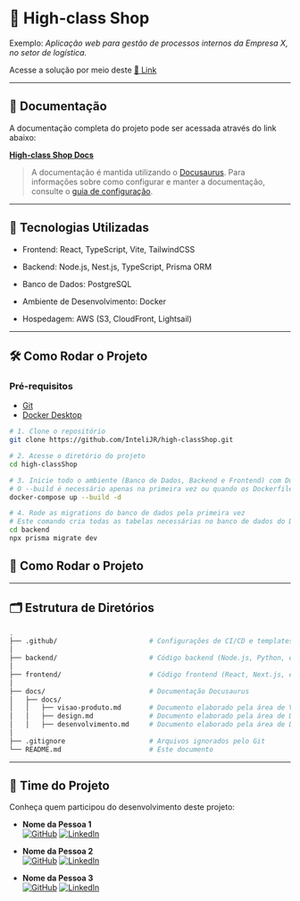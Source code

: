 # 📘 High-class Shop

<!--
Breve descrição do projeto, incluindo o objetivo, nome do cliente e o setor envolvido.
-->

Exemplo: _Aplicação web para gestão de processos internos da Empresa X, no setor de logística._

Acesse a solução por meio deste [🔗 Link](https://www.nasa.gov/)

---

## 📄 Documentação

A documentação completa do projeto pode ser acessada através do link abaixo:  

**[High-class Shop Docs](https://intelijr.github.io/high-classShop/)**

> A documentação é mantida utilizando o [Docusaurus](https://docusaurus.io/). Para informações sobre como configurar e manter a documentação, consulte o [guia de configuração](./docs/README.md).

---

## 🚀 Tecnologias Utilizadas

* Frontend: React, TypeScript, Vite, TailwindCSS

* Backend: Node.js, Nest.js, TypeScript, Prisma ORM

* Banco de Dados: PostgreSQL

* Ambiente de Desenvolvimento: Docker

* Hospedagem: AWS (S3, CloudFront, Lightsail)
---

## 🛠️ Como Rodar o Projeto

### Pré-requisitos 

* [Git](https://git-scm.com/downloads)
* [Docker Desktop](https://www.docker.com/products/docker-desktop/)

<!-- Passos para rodar o projeto.   -->
```bash
# 1. Clone o repositório
git clone https://github.com/InteliJR/high-classShop.git

# 2. Acesse o diretório do projeto
cd high-classShop

# 3. Inicie todo o ambiente (Banco de Dados, Backend e Frontend) com Docker Compose
# O --build é necessário apenas na primeira vez ou quando os Dockerfiles são alterados
docker-compose up --build -d

# 4. Rode as migrations do banco de dados pela primeira vez
# Este comando cria todas as tabelas necessárias no banco de dados do Docker
cd backend
npx prisma migrate dev
```
## 📆 Como Rodar o Projeto

---



## 🗂️ Estrutura de Diretórios

```bash
.
├── .github/                       # Configurações de CI/CD e templates de PR
│
├── backend/                       # Código backend (Node.js, Python, etc)
│
├── frontend/                      # Código frontend (React, Next.js, etc)
│
├── docs/                          # Documentação Docusaurus
│   ├── docs/
│   │   ├── visao-produto.md       # Documento elaborado pela área de Visão de Produto
│   │   ├── design.md              # Documento elaborado pela área de Design
│   │   ├── desenvolvimento.md     # Documento elaborado pela área de Desenvolvimento
│
├── .gitignore                     # Arquivos ignorados pelo Git
└── README.md                      # Este documento
```

---

## 👥 Time do Projeto

Conheça quem participou do desenvolvimento deste projeto:

- **Nome da Pessoa 1**  
  [![GitHub](https://img.shields.io/badge/GitHub-100000?style=for-the-badge&logo=github&logoColor=white)](https://github.com/usuario1)
  [![LinkedIn](https://img.shields.io/badge/LinkedIn-blue?style=for-the-badge&logo=linkedin&logoColor=white)](https://linkedin.com/in/usuario1)

- **Nome da Pessoa 2**  
  [![GitHub](https://img.shields.io/badge/GitHub-100000?style=for-the-badge&logo=github&logoColor=white)](https://github.com/usuario2)
  [![LinkedIn](https://img.shields.io/badge/LinkedIn-blue?style=for-the-badge&logo=linkedin&logoColor=white)](https://linkedin.com/in/usuario2)

- **Nome da Pessoa 3**  
  [![GitHub](https://img.shields.io/badge/GitHub-100000?style=for-the-badge&logo=github&logoColor=white)](https://github.com/usuario3)
  [![LinkedIn](https://img.shields.io/badge/LinkedIn-blue?style=for-the-badge&logo=linkedin&logoColor=white)](https://linkedin.com/in/usuario3)
